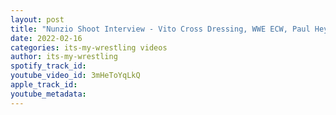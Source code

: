 ```yaml
---
layout: post
title: "Nunzio Shoot Interview - Vito Cross Dressing, WWE ECW, Paul Heyman & More"
date: 2022-02-16
categories: its-my-wrestling videos
author: its-my-wrestling
spotify_track_id: 
youtube_video_id: 3mHeToYqLkQ
apple_track_id: 
youtube_metadata: 
---
```

